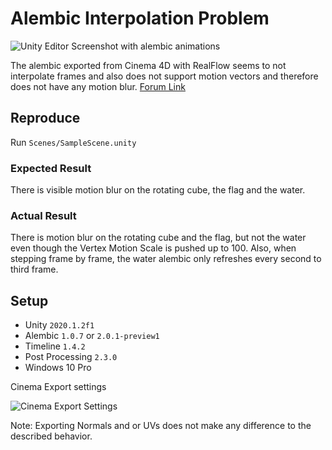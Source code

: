 # Alembic Interpolation Problem

![Unity Editor Screenshot with alembic animations](./Docs/screenshot.png)

The alembic exported from Cinema 4D with RealFlow seems to not interpolate frames and also does not support motion vectors and therefore does not have any motion blur. [Forum Link](https://forum.unity.com/threads/alembic-for-unity.521649/page-4#post-6221880)

## Reproduce

Run `Scenes/SampleScene.unity`

### Expected Result
There is visible motion blur on the rotating cube, the flag and the water.

### Actual Result
There is motion blur on the rotating cube and the flag, but not the water even though the Vertex Motion Scale is pushed up to 100. Also, when stepping frame by frame, the water alembic only refreshes every second to third frame.

## Setup

* Unity `2020.1.2f1`
* Alembic `1.0.7` or `2.0.1-preview1`
* Timeline `1.4.2`
* Post Processing `2.3.0`
* Windows 10 Pro

Cinema Export settings

![Cinema Export Settings](./Docs/cinema-export.jpg)

Note: Exporting Normals and or UVs does not make any difference to the described behavior.
